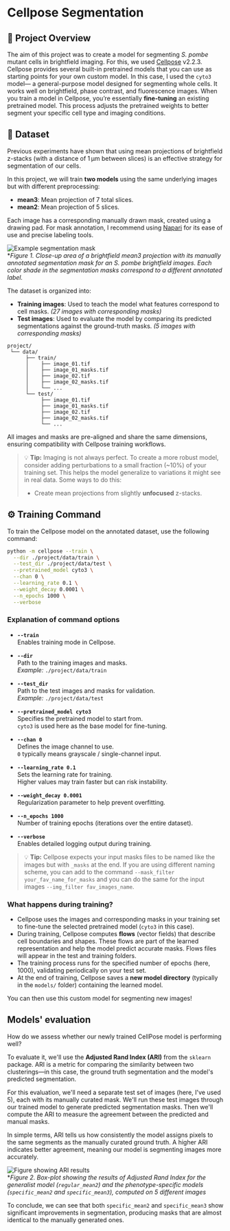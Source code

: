 # Cellpose Segmentation

## 📂 Project Overview

The aim of this project was to create a model for segmenting *S. pombe* mutant cells in brightfield imaging. For this, we used [Cellpose](https://cellpose.readthedocs.io/en/latest/index.html) v2.2.3. Cellpose provides several built-in pretrained models that you can use as starting points for your own custom model. In this case, I used the `cyto3` model— a general-purpose model designed for segmenting whole cells. It works well on brightfield, phase contrast, and fluorescence images.  When you train a model in Cellpose, you’re essentially **fine-tuning** an existing pretrained model. This process adjusts the pretrained weights to better segment your specific cell type and imaging conditions.


## 📂 Dataset

Previous experiments have shown that using mean projections of brightfield z-stacks (with a distance of 1 µm between slices) is an effective strategy for segmentation of our cells.  

In this project, we will train **two models** using the same underlying images but with different preprocessing:

- **mean3**: Mean projection of 7 total slices.
- **mean2**: Mean projection of 5 slices.

Each image has a corresponding manually drawn mask, created using a drawing pad. For mask annotation, I recommend using [Napari](https://napari.org/) for its ease of use and precise labeling tools.  

![Example segmentation mask](./figures/segmentation_masks_ex.png)  
**Figure 1. Close-up area of a brightfield mean3 projection with its manually annotated segmentation mask for an S. pombe brightfield images. Each color shade in the segmentation masks correspond to a different annotated label.*

The dataset is organized into:

- **Training images**: Used to teach the model what features correspond to cell masks. *(27 images with corresponding masks)*
- **Test images**: Used to evaluate the model by comparing its predicted segmentations against the ground-truth masks. *(5 images with corresponding masks)*

```
project/
 └── data/
      ├── train/
      │    ├── image_01.tif
      │    ├── image_01_masks.tif
      │    ├── image_02.tif
      │    ├── image_02_masks.tif
      │    └── ...
      └── test/
           ├── image_01.tif
           ├── image_01_masks.tif
           ├── image_02.tif
           ├── image_02_masks.tif
           └── ...
```

All images and masks are pre-aligned and share the same dimensions, ensuring compatibility with Cellpose training workflows.

> 💡 **Tip:** Imaging is not always perfect. To create a more robust model, consider adding perturbations to a small fraction (~10%) of your training set. This helps the model generalize to variations it might see in real data.
> Some ways to do this:  
> - Create mean projections from slightly **unfocused** z-stacks.  


## ⚙️ Training Command

To train the Cellpose model on the annotated dataset, use the following command:

```bash
python -m cellpose --train \
  --dir ./project/data/train \
  --test_dir ./project/data/test \
  --pretrained_model cyto3 \
  --chan 0 \
  --learning_rate 0.1 \
  --weight_decay 0.0001 \
  --n_epochs 1000 \
  --verbose
```

### **Explanation of command options**

- **`--train`**  
  Enables training mode in Cellpose.

- **`--dir`**  
  Path to the training images and masks.  
  *Example:* `./project/data/train`

- **`--test_dir`**  
  Path to the test images and masks for validation.  
  *Example:* `./project/data/test`

- **`--pretrained_model cyto3`**  
  Specifies the pretrained model to start from.  
  `cyto3` is used here as the base model for fine-tuning.

- **`--chan 0`**  
  Defines the image channel to use.  
  `0` typically means grayscale / single-channel input.

- **`--learning_rate 0.1`**  
  Sets the learning rate for training.  
  Higher values may train faster but can risk instability.

- **`--weight_decay 0.0001`**  
  Regularization parameter to help prevent overfitting.

- **`--n_epochs 1000`**  
  Number of training epochs (iterations over the entire dataset).

- **`--verbose`**  
  Enables detailed logging output during training.

> 💡 **Tip:** Cellpose expects your input masks files to be named like the images but with `_masks` at the end. If you are using different naming scheme, you can add to the command `--mask_filter your_fav_name_for_masks` and you can do the same for the input images `--img_filter fav_images_name`.

### **What happens during training?**

- Cellpose uses the images and corresponding masks in your training set to fine-tune the selected pretrained model (`cyto3` in this case).  
- During training, Cellpose computes **flows** (vector fields) that describe cell boundaries and shapes. These flows are part of the learned representation and help the model predict accurate masks. Flows files will appear in the test and training folders. 
- The training process runs for the specified number of epochs (here, 1000), validating periodically on your test set.  
- At the end of training, Cellpose saves a **new model directory** (typically in the `models/` folder) containing the learned model.  

You can then use this custom model for segmenting new images!

## Models' evaluation

How do we assess whether our newly trained CellPose model is performing well?

To evaluate it, we'll use the **Adjusted Rand Index (ARI)** from the `sklearn` package. ARI is a metric for comparing the similarity between two clusterings—in this case, the ground truth segmentation and the model's predicted segmentation.

For this evaluation, we'll need a separate test set of images (here, I've used 5), each with its manually curated mask. We'll run these test images through our trained model to generate predicted segmentation masks. Then we'll compute the ARI to measure the agreement between the predicted and manual masks.

In simple terms, ARI tells us how consistently the model assigns pixels to the same segments as the manually curated ground truth. A higher ARI indicates better agreement, meaning our model is segmenting images more accurately.

![Figure showing ARI results](./figures/ARI_figure.png)  
**Figure 2. Box-plot showing the results of Adjusted Rand Index for the generalist model (`regular_mean2`) and the phenotype-specific models (`specific_mean2` and `specific_mean3`), computed on 5 different images*

To conclude, we can see that both `specific_mean2` and `specific_mean3` show significant improvements in segmentation, producing masks that are almost identical to the manually generated ones.

